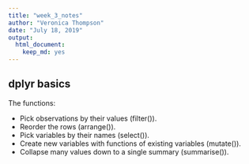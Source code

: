 ```yaml
---
title: "week_3_notes"
author: "Veronica Thompson"
date: "July 18, 2019"
output: 
  html_document: 
    keep_md: yes
---
```




## dplyr basics

The functions:  
* Pick observations by their values (filter()).  
* Reorder the rows (arrange()).  
* Pick variables by their names (select()).  
* Create new variables with functions of existing variables (mutate()).  
* Collapse many values down to a single summary (summarise()).  

